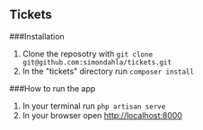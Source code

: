 ## Tickets

###Installation

1. Clone the reposotry with `git clone git@github.com:simondahla/tickets.git`
2. In the "tickets" directory run `composer install`

###How to run the app
1. In your terminal run `php artisan serve`
2. In your browser open [http://localhost:8000](http://localhost:8000)